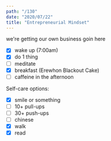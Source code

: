```yaml
---
path: "/130"
date: "2020/07/22"
title: "Entrepreneurial Mindset"
---
```


we're getting our own business goin here

- [x] wake up (7:00am)
- [x] do 1 thing
- [ ] meditate
- [x] breakfast (Erewhon Blackout Cake)
- [ ] caffeine in the afternoon

Self-care options:
- [x] smile or something
- [ ] 10+ pull-ups
- [ ] 30+ push-ups
- [ ] chinese
- [x] walk
- [x] read
